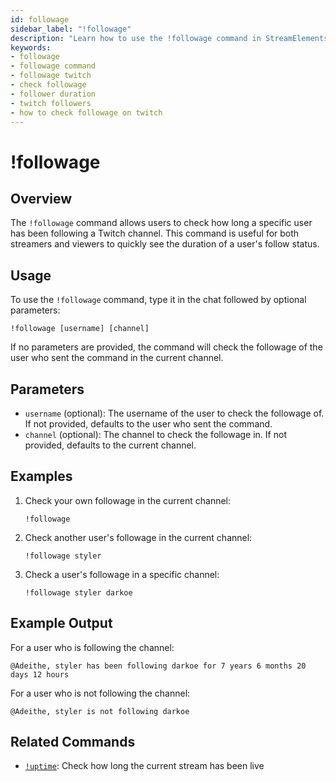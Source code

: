 ```yaml
---
id: followage
sidebar_label: "!followage"
description: "Learn how to use the !followage command in StreamElements chatbot to check how long a user has been following a Twitch channel."
keywords:
- followage
- followage command
- followage twitch
- check followage
- follower duration
- twitch followers
- how to check followage on twitch
---
```


# !followage

## Overview

The `!followage` command allows users to check how long a specific user has been following a Twitch channel. This command is useful for both streamers and viewers to quickly see the duration of a user's follow status.

## Usage

To use the `!followage` command, type it in the chat followed by optional parameters:

```
!followage [username] [channel]
```

If no parameters are provided, the command will check the followage of the user who sent the command in the current channel.

## Parameters

- `username` (optional): The username of the user to check the followage of. If not provided, defaults to the user who sent the command.
- `channel` (optional): The channel to check the followage in. If not provided, defaults to the current channel.

## Examples

1. Check your own followage in the current channel:
   ```
   !followage
   ```

2. Check another user's followage in the current channel:
   ```
   !followage styler
   ```

3. Check a user's followage in a specific channel:
   ```
   !followage styler darkoe
   ```

## Example Output

For a user who is following the channel:
```
@Adeithe, styler has been following darkoe for 7 years 6 months 20 days 12 hours
```

For a user who is not following the channel:
```
@Adeithe, styler is not following darkoe
```

## Related Commands

- [`!uptime`](uptime.md): Check how long the current stream has been live
